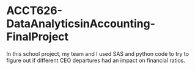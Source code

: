 # ACCT626-DataAnalyticsinAccounting-FinalProject
In this school project, my team and I used SAS and python code to try to figure out if different CEO departures had an impact on financial ratios.
